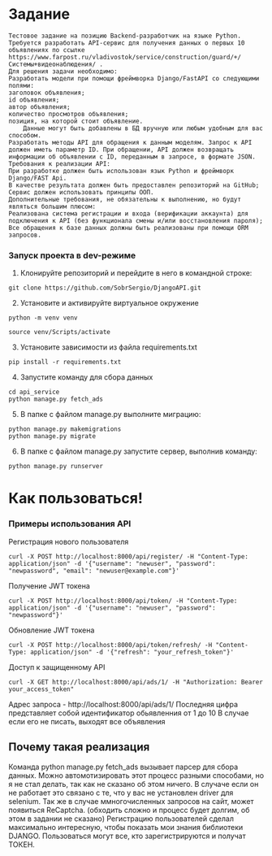 # Задание
```
Тестовое задание на позицию Backend-разработчик на языке Python.
Требуется разработать API-сервис для получения данных о первых 10 объявлениях по ссылке https://www.farpost.ru/vladivostok/service/construction/guard/+/Системы+видеонаблюдения/ .
Для решения задачи необходимо:
Разработать модели при помощи фреймворка Django/FastAPI со следующими полями:
заголовок объявления;
id объявления;
автор объявления;
количество просмотров объявления;
позиция, на которой стоит объявление.
	Данные могут быть добавлены в БД вручную или любым удобным для вас способом.
Разработать методы API для обращения к данным моделям. Запрос к API должен иметь параметр ID. При обращении, API должен возвращать информации об объявлении с ID, переданным в запросе, в формате JSON.
Требования к реализации API:
При разработке должен быть использован язык Python и фреймворк Django/FAST Api.
В качестве результата должен быть предоставлен репозиторий на GitHub;
Сервис должен использовать принципы ООП.
Дополнительные требования, не обязательны к выполнению, но будут являться большим плюсом:
Реализована система регистрации и входа (верификации аккаунта) для подключения к API (без функционала смены и/или восстановления пароля);
Все обращения к базе данных должны быть реализованы при помощи ORM запросов.
```

### **Запуск проекта в dev-режиме**
1. Клонируйте репозиторий и перейдите в него в командной строке:

```
git clone https://github.com/SobrSergio/DjangoAPI.git
```

2. Установите и активируйте виртуальное окружение
```
python -m venv venv
``` 

```
source venv/Scripts/activate
```

3. Установите зависимости из файла requirements.txt
```
pip install -r requirements.txt
```

4. Запустите команду для сбора данных
```
cd api_service
python manage.py fetch_ads 
```

5. В папке с файлом manage.py выполните миграцию:
```
python manage.py makemi​gra​tions
python manage.py migrate
```

6. В папке с файлом manage.py запустите сервер, выполнив команду:
```
python manage.py runserver
```

# Как пользоваться!
### Примеры использования API

Регистрация нового пользователя
```
curl -X POST http://localhost:8000/api/register/ -H "Content-Type: application/json" -d '{"username": "newuser", "password": "newpassword", "email": "newuser@example.com"}'
```

Получение JWT токена
```
curl -X POST http://localhost:8000/api/token/ -H "Content-Type: application/json" -d '{"username": "newuser", "password": "newpassword"}'
```

Обновление JWT токена
```
curl -X POST http://localhost:8000/api/token/refresh/ -H "Content-Type: application/json" -d '{"refresh": "your_refresh_token"}'
```
Доступ к защищенному API
```
curl -X GET http://localhost:8000/api/ads/1/ -H "Authorization: Bearer your_access_token"
```

Адрес запроса - http://localhost:8000/api/ads/1/
Последняя цифра представляет собой идентификатор обьявленния от 1 до 10
В случае если его не писать, выходят все объявления

## Почему такая реализация
Команда python manage.py fetch_ads вызывает парсер для сбора данных. Можно автомотизировать этот процесс разными способами, но я не стал делать, так как не сказано об этом ничего. В случаче если он не работает это связано с те, что у вас не установлен driver для selenium. Так же в случае ммногочисленных запросов на сайт, может появиться ReCaptcha. (обходить сложно и процесс будет долгим, об этом в задании не сказано)
Регистрацию пользователей сделал максимально интересную, чтобы показать мои знания библиотеки DJANGO. Пользоваться могут все, кто зарегистрируются и получат ТОКЕН.

